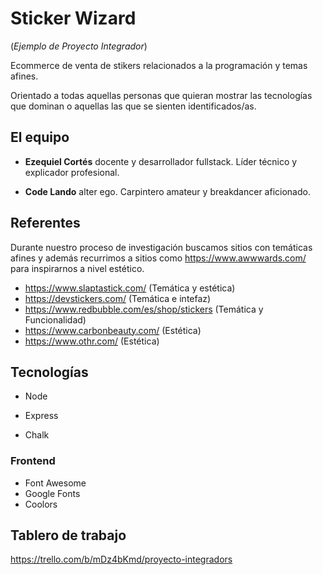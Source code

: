 # Sticker Wizard

(*Ejemplo de Proyecto Integrador*)

Ecommerce de venta de stikers relacionados a la programación y temas afines. 

Orientado a todas aquellas personas que quieran mostrar las tecnologías que dominan o aquellas las que se sienten identificados/as.

## El equipo

- **Ezequiel Cortés** docente y desarrollador fullstack. Líder técnico y explicador profesional.

- **Code Lando** alter ego. Carpintero amateur y breakdancer aficionado.

## Referentes

Durante nuestro proceso de investigación buscamos sitios con temáticas afines y además recurrimos a sitios como https://www.awwwards.com/ para inspirarnos a nivel estético.

- https://www.slaptastick.com/ (Temática y estética)
- https://devstickers.com/ (Temática e intefaz)
- https://www.redbubble.com/es/shop/stickers (Temática y Funcionalidad)
- https://www.carbonbeauty.com/ (Estética)
- https://www.othr.com/ (Estética)

## Tecnologías

- Node
- Express

- Chalk

### Frontend

- Font Awesome
- Google Fonts
- Coolors

## Tablero de trabajo

https://trello.com/b/mDz4bKmd/proyecto-integradors